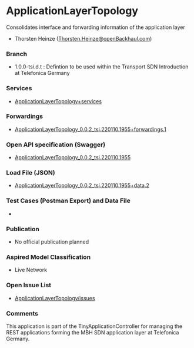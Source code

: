 # ApplicationLayerTopology
Consolidates interface and forwarding information of the application layer
- Thorsten Heinze (Thorsten.Heinze@openBackhaul.com)

### Branch
- 1.0.0-tsi.d.t : Defintion to be used within the Transport SDN Introduction at Telefonica Germany

### Services
- [ApplicationLayerTopology+services](./ApplicationLayerTopology+services.yaml)

### Forwardings
- [ApplicationLayerTopology_0.0.2_tsi.220110.1955+forwardings.1](./ApplicationLayerTopology_0.0.2_tsi.220110.1955+forwardings.1.xlsx)

### Open API specification (Swagger)
- [ApplicationLayerTopology_0.0.2_tsi.220110.1955](ApplicationLayerTopology_0.0.2_tsi.220110.1955.yaml)

### Load File (JSON)
- [ApplicationLayerTopology_0.0.2_tsi.220110.1955+data.2](ApplicationLayerTopology_0.0.2_tsi.220110.1955+data.2.json)

### Test Cases (Postman Export) and Data File
- 

### Publication
- No official publication planned

### Aspired Model Classification
- Live Network

### Open Issue List
- [ApplicationLayerTopology/issues](../../issues)

### Comments
This application is part of the TinyApplicationController for managing the REST applications forming the MBH SDN application layer at Telefonica Germany.
